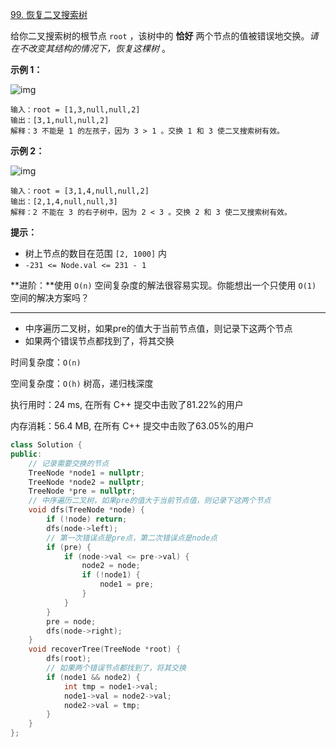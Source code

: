 [99. 恢复二叉搜索树](https://leetcode-cn.com/problems/recover-binary-search-tree/)

给你二叉搜索树的根节点 `root` ，该树中的 **恰好** 两个节点的值被错误地交换。*请在不改变其结构的情况下，恢复这棵树* 。

**示例 1：**

![img](https://assets.leetcode.com/uploads/2020/10/28/recover1.jpg)

```
输入：root = [1,3,null,null,2]
输出：[3,1,null,null,2]
解释：3 不能是 1 的左孩子，因为 3 > 1 。交换 1 和 3 使二叉搜索树有效。
```

**示例 2：**

![img](https://assets.leetcode.com/uploads/2020/10/28/recover2.jpg)

```
输入：root = [3,1,4,null,null,2]
输出：[2,1,4,null,null,3]
解释：2 不能在 3 的右子树中，因为 2 < 3 。交换 2 和 3 使二叉搜索树有效。
```

**提示：**

- 树上节点的数目在范围 `[2, 1000]` 内
- `-231 <= Node.val <= 231 - 1`

**进阶：**使用 `O(n)` 空间复杂度的解法很容易实现。你能想出一个只使用 `O(1)` 空间的解决方案吗？

---

- 中序遍历二叉树，如果pre的值大于当前节点值，则记录下这两个节点
- 如果两个错误节点都找到了，将其交换

时间复杂度：`O(n)`

空间复杂度：`O(h)` 树高，递归栈深度

执行用时：24 ms, 在所有 C++ 提交中击败了81.22%的用户

内存消耗：56.4 MB, 在所有 C++ 提交中击败了63.05%的用户

```c++
class Solution {
public:
    // 记录需要交换的节点
    TreeNode *node1 = nullptr;
    TreeNode *node2 = nullptr;
    TreeNode *pre = nullptr;
    // 中序遍历二叉树，如果pre的值大于当前节点值，则记录下这两个节点
    void dfs(TreeNode *node) {
        if (!node) return;
        dfs(node->left);
        // 第一次错误点是pre点，第二次错误点是node点
        if (pre) {
            if (node->val <= pre->val) {
                node2 = node;
                if (!node1) {
                    node1 = pre;
                }
            }
        }
        pre = node;
        dfs(node->right);
    }
    void recoverTree(TreeNode *root) {
        dfs(root);
        // 如果两个错误节点都找到了，将其交换
        if (node1 && node2) {
            int tmp = node1->val;
            node1->val = node2->val;
            node2->val = tmp;
        }
    }
};
```

